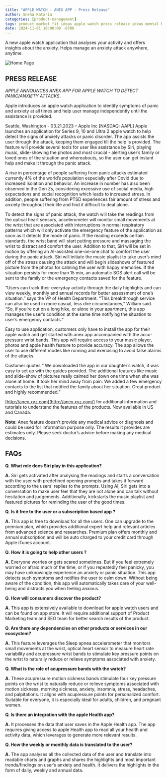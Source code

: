 ```yaml
---
title: "APPLE WATCH - ANEX APP - Press Release"
author: Sneha Kataria
categories: [product-management]
tags: product market fit ideas apple watch press release ideas mental health anxiety
date: 2024-11-01 10:00:00 -0700
---
```


A new apple watch application that analyses your activity and offers insights about the anxiety.
Helps manage an anxiety attack anywhere, anytime.

![Home Page](/blog/assets/apple_watch/home_page.png)

## **PRESS RELEASE**

*APPLE ANNOUNCES ANEX APP FOR APPLE WATCH TO DETECT PANIC/ANXIETY ATTACKS*.

Apple introduces an apple watch application to identify symptoms of panic and anxiety at all times and help user manage
independently until the assistance is provided.

Seattle, Washington - 03.21.2023 – Apple Inc [NASDAQ: AAPL] Apple launches an application for Series 9, 10 and Ultra 
2 apple watch to help detect the signs of anxiety attacks or panic disorder. The app assists the user through the 
attack, keeping them engaged till the help is provided. The feature will provide several tools for user like assistance
by Siri, playing music, slide-showing the photos and most crucial - alerting user’s family or loved ones of the
situation and whereabouts, so the user can get instant help and make it through the panic attack.

A rise in percentage of people suffering from panic attacks estimated currently 4% of the world’s population especially
after Covid due to increased isolation and behavior. An increase in number has also been observed in the Gen Zs,
considering excessive use of social media, high expectations and social recognition which leads to increased stress.
In addition, people suffering from PTSD experiences fair amount of stress and anxiety throughout their life and find
it difficult to deal alone.

To detect the signs of panic attack, the watch will take the readings from the optical heart sensors, accelerometer
will monitor small movements at the wrist that are associated with interruptions in normal respiratory patterns which
will only activate the emergency feature of the application as soon as it detects the mode of panic. If the reading
exceeds certain standards, the wrist band will start putting pressure and massaging the wrist to distract and comfort
the user.  Addition to that, Siri will be set in motion by offering an AI-assisted one-on-one chat to comfort the user
during the panic attack. Siri will initiate the music playlist  to take user’s mind off of the stress causing the
attack and will begin slideshows of featured picture from the photos for calming the user with happy memories. If the
situation persists for more than 15 min, an automatic SOS alert call will be sent to the family or the emergency
contacts saved for the feature.

“Users can track their everyday activity through the daily highlights and can view weekly, monthly and annual records
for better assessment of one’s situation.” says the VP of Health Department. “This breakthrough service can also be 
used in more casual, less dire circumstances,” William said. “So, if you’re out on a long hike, or alone in your 
apartment, this app manages the user’s condition at the same time notifying the situation to user’s emergency contacts.”

Easy to use application, customers only have to install the app for their apple watch and get started with anex app
accompanied with the accu-pressure wrist bands. This app will require access to your music player, photos and apple
health feature to provide accuracy. The app allows the user to use different modes like running and exercising to avoid
false alarms of the attacks.

Customer quotes “ We downloaded the app in our daughter’s watch, it was easy to set up with the guides provided. The
additional features like music and slide-show of pictures really calmed her down one time when she was alone at home.
It took her mind away from pain. We added a few emergency contacts to the list that notified the family about her
situation. Great product and highly recommended.”

[http://anex.xyz.com](http://anex.xyz.com/)  for additional information and tutorials to understand the features of the
products. Now  available in US and Canada.

**Note**: Anex feature doesn’t provide any medical advice or diagnosis and could be used for information purpose only.
The results it provides are estimates only. Please seek doctor’s advice before making any medical decisions.

## **FAQs**

**Q. What role does Siri play in this application?**

**A.** Siri gets activated after analysing the readings and starts a conversation with the user with predefined opening
prompts and takes it forward according to the users' replies to the prompts. Using AI, Siri gets into a conversation
to make user feel that they are not alone and can talk without hesitation and judgements. Additionally, kickstarts the
music playlist and featured pictures for reminding the user of the good times.

**Q.** **Is it free to the user or a subscription based app ?**

**A.** This app is free to download for all the users. One can upgrade to the premium plan, which provides additional
expert help and relevant articles from advanced science and researches. Premium plan offers monthly and annual
subscription and will be auto charged to your credit card through Apple iTunes account.

**Q.** **How it is going to help other users ?**

**A.** Everyone worries or gets scared sometimes. But if you feel extremely worried or afraid much of the time, or
if you repeatedly feel panicky, you may have unknowingly experience an anxiety or panic situation. This app detects
such symptoms and notifies the user to calm down. Without being aware of the condition, this app will automatically
takes care of your well-being and distracts you when feeling anxious.

**Q. How will consumers discover the product?**

**A.** This app is extensively available to download for apple watch users and can be found on app store. It will
require additional support of Product Marketing team and SEO team for better search results of the product.

**Q. Are there any dependencies on other products or services in our ecosystem?**

**A.** This feature leverages the Sleep apnea accelerometer that monitors small movements at the wrist, optical heart
sensor to measure heart rate variability and acupressure wrist bands to stimulate key pressure points on the wrist to
naturally reduce or relieve symptoms associated with anxiety.

**Q. What is the role of acupressure bands with the watch?**

**A.** These acupressure motion sickness bands stimulate four key pressure points on the wrist to naturally reduce or
relieve symptoms associated with motion sickness, morning sickness, anxiety, insomnia, stress, headaches, and 
palpitations. It aligns with acupressure points for personalized comfort. Suitable for everyone, it is especially
ideal for adults, children, and pregnant women.

**Q. Is there an integration with the apple Health app?**

**A.** It processes the data that user saves in the Apple Health app. The app requires giving access to apple Health
app to read all your health and activity data, which leverages to generate more relevant results.

**Q. How the weekly or monthly data is translated to the user?**

**A.**  The app analyses all the collected data of the user and translate into readable charts and graphs and shares
the highlights and most important trends/findings on user’s anxiety and health. It delivers the highlights in the form
of daily, weekly and annual data.